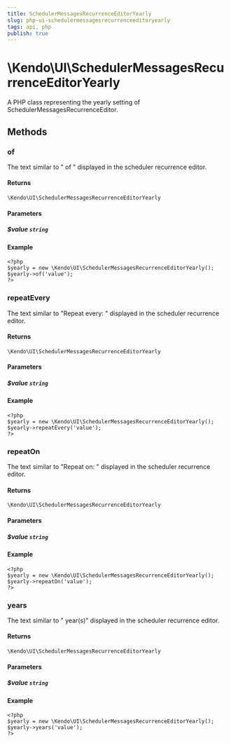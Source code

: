 ```yaml
---
title: SchedulerMessagesRecurrenceEditorYearly
slug: php-ui-schedulermessagesrecurrenceeditoryearly
tags: api, php
publish: true
---
```


# \Kendo\UI\SchedulerMessagesRecurrenceEditorYearly

A PHP class representing the yearly setting of SchedulerMessagesRecurrenceEditor.


## Methods

### of
The text similar to " of " displayed in the scheduler recurrence editor.

#### Returns
`\Kendo\UI\SchedulerMessagesRecurrenceEditorYearly`

#### Parameters

##### $value `string`



#### Example 
    <?php
    $yearly = new \Kendo\UI\SchedulerMessagesRecurrenceEditorYearly();
    $yearly->of('value');
    ?>

### repeatEvery
The text similar to "Repeat every: " displayed in the scheduler recurrence editor.

#### Returns
`\Kendo\UI\SchedulerMessagesRecurrenceEditorYearly`

#### Parameters

##### $value `string`



#### Example 
    <?php
    $yearly = new \Kendo\UI\SchedulerMessagesRecurrenceEditorYearly();
    $yearly->repeatEvery('value');
    ?>

### repeatOn
The text similar to "Repeat on: " displayed in the scheduler recurrence editor.

#### Returns
`\Kendo\UI\SchedulerMessagesRecurrenceEditorYearly`

#### Parameters

##### $value `string`



#### Example 
    <?php
    $yearly = new \Kendo\UI\SchedulerMessagesRecurrenceEditorYearly();
    $yearly->repeatOn('value');
    ?>

### years
The text similar to " year(s)" displayed in the scheduler recurrence editor.

#### Returns
`\Kendo\UI\SchedulerMessagesRecurrenceEditorYearly`

#### Parameters

##### $value `string`



#### Example 
    <?php
    $yearly = new \Kendo\UI\SchedulerMessagesRecurrenceEditorYearly();
    $yearly->years('value');
    ?>

